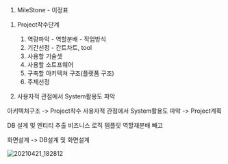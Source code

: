1. MileStone - 이정표

1) Project착수단계
   1. 역량파악 - 역할분배
	      - 작업방식
   2. 기간선정 - 간트차트, tool
   3. 사용할 기술셋
   4. 사용할 소트프웨어
   5. 구축할 아키텍쳐 구조(플랫폼 구조)
   6. 주제선정

2) 사용자적 관점에서 System활용도 파악

아키텍처구조 -> Project착수
사용자적 관점에서 System활용도 파악 -> Project계획

DB 설계 및 엔티티 추출
비즈니스 로직 템플릿
역할재분배 빼고

화면설계 -> DB설계 및 화면설계

![20210421_182812](https://user-images.githubusercontent.com/43941396/137753353-5a34e9c3-4237-4c2f-950d-19861f57f8db.png)
